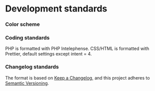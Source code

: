 # Development standards

### Color scheme

### Coding standards

PHP is formatted with PHP Intelephense. CSS/HTML is formatted with Prettier, default settings except intent = 4.

### Changelog standards

The format is based on [Keep a Changelog](https://keepachangelog.com/en/1.0.0/),
and this project adheres to [Semantic Versioning](https://semver.org/spec/v2.0.0.html).
